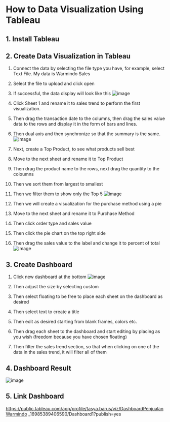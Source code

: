 # How to Data Visualization Using Tableau
## 1. Install Tableau
## 2. Create Data Visualization in Tableau
1. Connect the data by selecting the file type you have, for example, select Text File. My data is Warmindo Sales
2. Select the file to upload and click open
3. If successful, the data display will look like this
![image](https://github.com/tasyabarus20/Apache2-and-Tableau/assets/150136650/2cecc978-67f8-490b-a827-beafbe344084)

4. Click Sheet 1 and rename it to sales trend to perform the first visualization. 
5. Then drag the transaction date to the columns, then drag the sales value data to the rows and display it in the form of bars and lines.
6. Then dual axis and then synchronize so that the summary is the same.
![image](https://github.com/tasyabarus20/Apache2-and-Tableau/assets/150136650/99b1bab9-a2c4-4774-a7a9-7d102d7dabae)
7. Next, create a Top Product, to see what products sell best
8. Move to the next sheet and rename it to Top Product
9. Then drag the product name to the rows, next drag the quantity to the coloumns
10. Then we sort them from largest to smallest
11. Then we filter them to show only the Top 5
![image](https://github.com/tasyabarus20/Apache2-and-Tableau/assets/150136650/4411ef28-7532-4f53-abec-d7e0beb11c94)
12. Then we will create a visualization for the purchase method using a pie
13. Move to the next sheet and rename it to Purchase Method
14. Then click order type and sales value
15. Then click the pie chart on the top right side
16. Then drag the sales value to the label and change it to percent of total
![image](https://github.com/tasyabarus20/Apache2-and-Tableau/assets/150136650/ddac6801-d37c-4747-a70d-ff657815858e)

## 3. Create Dashboard
1. Click new dashboard at the bottom
![image](https://github.com/tasyabarus20/Apache2-and-Tableau/assets/150136650/b6589774-d037-4a5e-8698-2ef0147e14e4)

2. Then adjust the size by selecting custom
3. Then select floating to be free to place each sheet on the dashboard as desired
4. Then select text to create a title
5. Then edit as desired starting from blank frames, colors etc.
6. Then drag each sheet to the dashboard and start editing by placing as you wish (freedom because you have chosen floating)
7. Then filter the sales trend section, so that when clicking on one of the data in the sales trend, it will filter all of them

## 4. Dashboard Result
![image](https://github.com/tasyabarus20/Apache2-and-Tableau/assets/150136650/68bd478e-89e0-48a8-b002-1d0a9b725459)

## 5. Link Dashboard
https://public.tableau.com/app/profile/tasya.barus/viz/DashboardPenjualanWarmindo _16985389406590/Dashboard1?publish=yes
